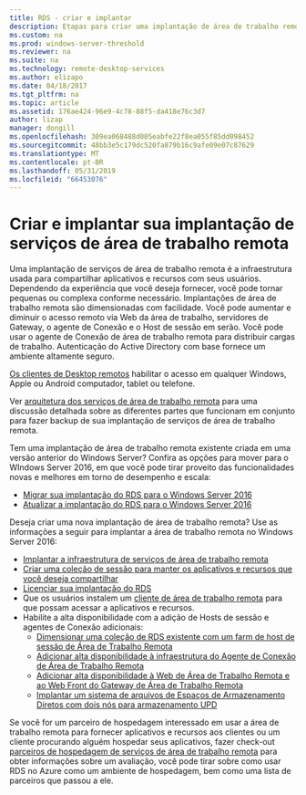 ```yaml
---
title: RDS - criar e implantar
description: Etapas para criar uma implantação de área de trabalho remota
ms.custom: na
ms.prod: windows-server-threshold
ms.reviewer: na
ms.suite: na
ms.technology: remote-desktop-services
ms.author: elizapo
ms.date: 04/18/2017
ms.tgt_pltfrm: na
ms.topic: article
ms.assetid: 176ae424-96e9-4c78-88f5-da418e76c3d7
author: lizap
manager: dongill
ms.openlocfilehash: 309ea068488d005eabfe22f8ea055f85dd098452
ms.sourcegitcommit: 48bb3e5c179dc520fa879b16c9afe09e07c87629
ms.translationtype: MT
ms.contentlocale: pt-BR
ms.lasthandoff: 05/31/2019
ms.locfileid: "66453076"
---
```

# <a name="build-and-deploy-your-remote-desktop-services-deployment"></a>Criar e implantar sua implantação de serviços de área de trabalho remota

Uma implantação de serviços de área de trabalho remota é a infraestrutura usada para compartilhar aplicativos e recursos com seus usuários. Dependendo da experiência que você deseja fornecer, você pode tornar pequenas ou complexa conforme necessário. Implantações de área de trabalho remota são dimensionadas com facilidade. Você pode aumentar e diminuir o acesso remoto via Web da área de trabalho, servidores de Gateway, o agente de Conexão e o Host de sessão em serão. Você pode usar o agente de Conexão de área de trabalho remota para distribuir cargas de trabalho. Autenticação do Active Directory com base fornece um ambiente altamente seguro. 

[Os clientes de Desktop remotos](clients/remote-desktop-clients.md) habilitar o acesso em qualquer Windows, Apple ou Android computador, tablet ou telefone.

Ver [arquitetura dos serviços de área de trabalho remota](desktop-hosting-logical-architecture.md) para uma discussão detalhada sobre as diferentes partes que funcionam em conjunto para fazer backup de sua implantação de serviços de área de trabalho remota.

Tem uma implantação de área de trabalho remota existente criada em uma versão anterior do Windows Server? Confira as opções para mover para o WIndows Server 2016, em que você pode tirar proveito das funcionalidades novas e melhores em torno de desempenho e escala:

- [Migrar sua implantação do RDS para o Windows Server 2016](migrate-rds-role-services.md)
- [Atualizar a implantação do RDS para o Windows Server 2016](upgrade-to-rds-2016.md)

Deseja criar uma nova implantação de área de trabalho remota? Use as informações a seguir para implantar a área de trabalho remota no Windows Server 2016:

- [Implantar a infraestrutura de serviços de área de trabalho remota](rds-deploy-infrastructure.md)
- [Criar uma coleção de sessão para manter os aplicativos e recursos que você deseja compartilhar](rds-create-collection.md)
- [Licenciar sua implantação do RDS](rds-client-access-license.md)
- Que os usuários instalem um [cliente de área de trabalho remota](clients/remote-desktop-clients.md) para que possam acessar a aplicativos e recursos. 
- Habilite a alta disponibilidade com a adição de Hosts de sessão e agentes de Conexão adicionais:
   - [Dimensionar uma coleção de RDS existente com um farm de host de sessão de Área de Trabalho Remota](rds-scale-rdsh-farm.md)
   - [Adicionar alta disponibilidade à infraestrutura do Agente de Conexão de Área de Trabalho Remota](rds-connection-broker-cluster.md)
   - [Adicionar alta disponibilidade à Web de Área de Trabalho Remota e ao Web Front do Gateway de Área de Trabalho Remota](rds-rdweb-gateway-ha.md)
   - [Implantar um sistema de arquivos de Espaços de Armazenamento Diretos com dois nós para armazenamento UPD](rds-storage-spaces-direct-deployment.md)


Se você for um parceiro de hospedagem interessado em usar a área de trabalho remota para fornecer aplicativos e recursos aos clientes ou um cliente procurando alguém hospedar seus aplicativos, fazer check-out [parceiros de hospedagem de serviços de área de trabalho remota](rds-hosting-partners.md) para obter informações sobre um avaliação, você pode tirar sobre como usar RDS no Azure como um ambiente de hospedagem, bem como uma lista de parceiros que passou a ele.
